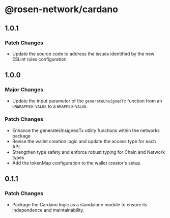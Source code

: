 # @rosen-network/cardano

## 1.0.1

### Patch Changes

- Update the source code to address the issues identified by the new ESLint rules configuration

## 1.0.0

### Major Changes

- Update the input parameter of the `generateUnsignedTx` function from an `UNWRAPPED-VALUE` to a `WRAPPED-VALUE`.

### Patch Changes

- Enhance the generateUnsignedTx utility functions within the networks package
- Revise the wallet creation logic and update the access type for each API.
- Strengthen type safety and enforce robust typing for Chain and Network types
- Add the tokenMap configuration to the wallet creator's setup.

## 0.1.1

### Patch Changes

- Package the Cardano logic as a standalone module to ensure its independence and maintainability.
